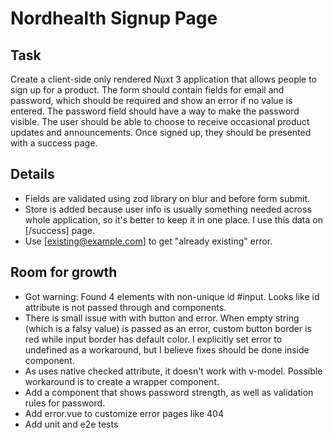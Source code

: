 # Nordhealth Signup Page

## Task

Create a client-side only rendered Nuxt 3 application that allows people to sign up for a product. The form should contain fields for email and password, which should be required and show an error if no value is entered. The password field should have a way to make the password visible. The user should be able to choose to receive occasional product updates and announcements. Once signed up, they should be presented with a success page.

## Details

- Fields are validated using zod library on blur and before form submit.
- Store is added because user info is usually something needed across whole application, so it's better to keep it in one place. I use this data on [/success] page. 
- Use [existing@example.com] to get "already existing" error.

## Room for growth

- Got warning: Found 4 elements with non-unique id #input. Looks like id attribute is not passed through <nord-input> and <nord-checkbox> components.
- There is small issue with <nord-input> with button and error. When empty string (which is a falsy value) is passed as an error, custom button border is red while input border has default color. I explicitly set error to undefined as a workaround, but I believe fixes should be done inside component.
- As <nord-checkbox> uses native checked attribute, it doesn't work with v-model. Possible workaround is to create a wrapper component.
- Add a component that shows password strength, as well as validation rules for password.
- Add error.vue to customize error pages like 404
- Add unit and e2e tests
